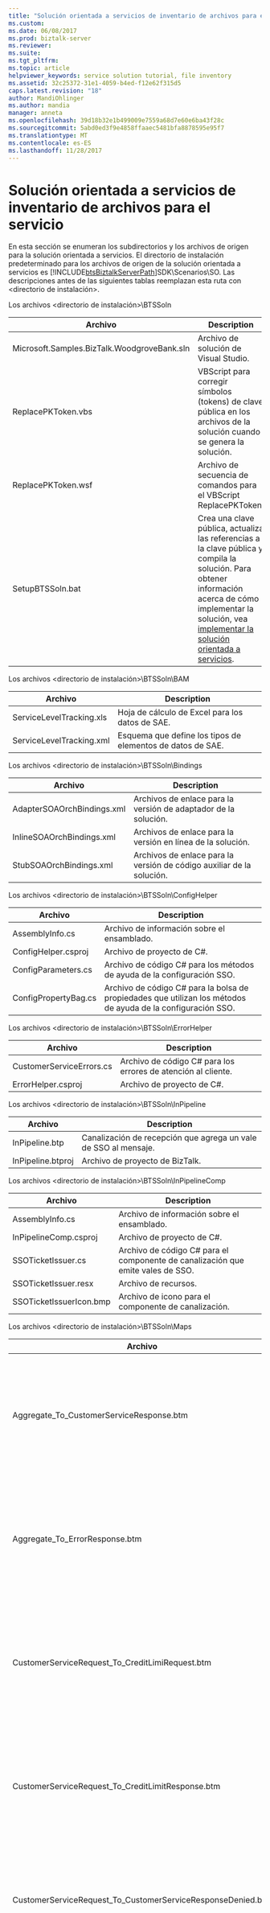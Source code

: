 ```yaml
---
title: "Solución orientada a servicios de inventario de archivos para el servicio | Documentos de Microsoft"
ms.custom: 
ms.date: 06/08/2017
ms.prod: biztalk-server
ms.reviewer: 
ms.suite: 
ms.tgt_pltfrm: 
ms.topic: article
helpviewer_keywords: service solution tutorial, file inventory
ms.assetid: 32c25372-31e1-4059-b4ed-f12e62f315d5
caps.latest.revision: "18"
author: MandiOhlinger
ms.author: mandia
manager: anneta
ms.openlocfilehash: 39d18b32e1b499009e7559a68d7e60e6ba43f28c
ms.sourcegitcommit: 5abd0ed3f9e4858ffaaec5481bfa8878595e95f7
ms.translationtype: MT
ms.contentlocale: es-ES
ms.lasthandoff: 11/28/2017
---
```

# <a name="file-inventory-for-the-service-oriented-solution"></a>Solución orientada a servicios de inventario de archivos para el servicio
En esta sección se enumeran los subdirectorios y los archivos de origen para la solución orientada a servicios. El directorio de instalación predeterminado para los archivos de origen de la solución orientada a servicios es [!INCLUDE[btsBiztalkServerPath](../includes/btsbiztalkserverpath-md.md)]SDK\Scenarios\SO. Las descripciones antes de las siguientes tablas reemplazan esta ruta con \<directorio de instalación\>.  
  
 Los archivos \<directorio de instalación\>\BTSSoln  
  
|Archivo|Description|  
|----------|-----------------|  
|Microsoft.Samples.BizTalk.WoodgroveBank.sln|Archivo de solución de Visual Studio.|  
|ReplacePKToken.vbs|VBScript para corregir símbolos (tokens) de clave pública en los archivos de la solución cuando se genera la solución.|  
|ReplacePKToken.wsf|Archivo de secuencia de comandos para el VBScript ReplacePKToken.|  
|SetupBTSSoln.bat|Crea una clave pública, actualiza las referencias a la clave pública y compila la solución. Para obtener información acerca de cómo implementar la solución, vea [implementar la solución orientada a servicios](../core/deploying-the-service-oriented-solution.md).|  
  
 Los archivos \<directorio de instalación\>\BTSSoln\BAM  
  
|Archivo|Description|  
|----------|-----------------|  
|ServiceLevelTracking.xls|Hoja de cálculo de Excel para los datos de SAE.|  
|ServiceLevelTracking.xml|Esquema que define los tipos de elementos de datos de SAE.|  
  
 Los archivos \<directorio de instalación\>\BTSSoln\Bindings  
  
|Archivo|Description|  
|----------|-----------------|  
|AdapterSOAOrchBindings.xml|Archivos de enlace para la versión de adaptador de la solución.|  
|InlineSOAOrchBindings.xml|Archivos de enlace para la versión en línea de la solución.|  
|StubSOAOrchBindings.xml|Archivos de enlace para la versión de código auxiliar de la solución.|  
  
 Los archivos \<directorio de instalación\>\BTSSoln\ConfigHelper  
  
|Archivo|Description|  
|----------|-----------------|  
|AssemblyInfo.cs|Archivo de información sobre el ensamblado.|  
|ConfigHelper.csproj|Archivo de proyecto de C#.|  
|ConfigParameters.cs|Archivo de código C# para los métodos de ayuda de la configuración SSO.|  
|ConfigPropertyBag.cs|Archivo de código C# para la bolsa de propiedades que utilizan los métodos de ayuda de la configuración SSO.|  
  
 Los archivos \<directorio de instalación\>\BTSSoln\ErrorHelper  
  
|Archivo|Description|  
|----------|-----------------|  
|CustomerServiceErrors.cs|Archivo de código C# para los errores de atención al cliente.|  
|ErrorHelper.csproj|Archivo de proyecto de C#.|  
  
 Los archivos \<directorio de instalación\>\BTSSoln\InPipeline  
  
|Archivo|Description|  
|----------|-----------------|  
|InPipeline.btp|Canalización de recepción que agrega un vale de SSO al mensaje.|  
|InPipeline.btproj|Archivo de proyecto de BizTalk.|  
  
 Los archivos \<directorio de instalación\>\BTSSoln\InPipelineComp  
  
|Archivo|Description|  
|----------|-----------------|  
|AssemblyInfo.cs|Archivo de información sobre el ensamblado.|  
|InPipelineComp.csproj|Archivo de proyecto de C#.|  
|SSOTicketIssuer.cs|Archivo de código C# para el componente de canalización que emite vales de SSO.|  
|SSOTicketIssuer.resx|Archivo de recursos.|  
|SSOTicketIssuerIcon.bmp|Archivo de icono para el componente de canalización.|  
  
 Los archivos \<directorio de instalación\>\BTSSoln\Maps  
  
|Archivo|Description|  
|----------|-----------------|  
|Aggregate_To_CustomerServiceResponse.btm|Asignación para convertir la agregación de las tres respuestas de los sistemas servidor en un solo mensaje de respuesta.|  
|Aggregate_To_ErrorResponse.btm|Asignación para convertir la agregación de las tres respuestas en una sola respuesta de error cuando se produce un error.|  
|CustomerServiceRequest_To_CreditLimiRequest.btm|Asignación para convertir una solicitud de atención al cliente en un mensaje para solicitar el límite de crédito.|  
|CustomerServiceRequest_To_CreditLimitResponse.btm|Asignación para convertir una solicitud de atención al cliente en un mensaje para responder con el límite de crédito.|  
|CustomerServiceRequest_To_CustomerServiceResponseDenied.btm|Asignación para convertir una solicitud de atención al cliente en un mensaje de solicitud denegada.|  
|CustomerServiceRequest_To_LastPaymentRequest.btm|Asignación para convertir una solicitud de atención al cliente en un mensaje para solicitar la información del último pago.|  
|CustomerServiceRequest_To_LastPaymentResponseTimeout.btm|Asignación para convertir una solicitud de atención al cliente en un mensaje de respuesta del último pago.|  
|CustomerServiceRequest_To_PendingTransactionResponse.btm|Asignación para convertir una solicitud de atención al cliente en un mensaje de respuesta de transacción pendiente.|  
|CustomerServiceRequest_To_PendingTransactionsRequest.btm|Asignación para convertir una solicitud de atención al cliente en un mensaje para solicitar la información de la transacción pendiente.|  
|Maps.btproj|Archivo de proyecto de BizTalk.|  
  
 Los archivos \<directorio de instalación\>\BTSSoln\Orchestrations\Adapter  
  
|Archivo|Description|  
|----------|-----------------|  
|CustomerService.odx|Versión del adaptador de la **CustomerService** orquestación.|  
|CustomerServiceNativeRequestResponse.odx|Versión del adaptador de orquestación que actúa como front-end a la **CustomerService** orquestación.|  
|CustomerServiceReceiveSend.odx|Versión del adaptador de orquestación que actúa como front-end a la **CustomerService** orquestación.|  
|Orchestrations.Adapter.btproj|Archivo de proyecto de BizTalk.|  
  
 Los archivos \<directorio de instalación\>\BTSSoln\Orchestrations\Adapter\Web References\PendTransWS  
  
|Archivo|Description|  
|----------|-----------------|  
|PendTransWS.disco|Archivo generado.|  
|PendTransWS.wsdl|Archivo generado.|  
|Reference.map|Archivo generado.|  
|Reference.map.cs|Archivo generado|  
|Reference.odx|Archivo generado.|  
|Reference.xsd|Archivo generado.|  
|Reference1.xsd|Archivo generado.|  
  
 Los archivos \<directorio de instalación\>\BTSSoln\Orchestrations\Adapter\Web References\StubSAPWS  
  
|Archivo|Description|  
|----------|-----------------|  
|Reference.map|Archivo generado.|  
|Reference.map.cs|Archivo generado.|  
|Reference.odx|Archivo generado.|  
|Reference.xsd|Archivo generado.|  
|StubSAPWS.disco|Archivo generado.|  
|StubSAPWS.wsdl|Archivo generado.|  
  
 Los archivos \<directorio de instalación\>\BTSSoln\Orchestrations\Inline  
  
|Archivo|Description|  
|----------|-----------------|  
|CustomerService.odx|Versión en línea de la **CustomerService** orquestación.|  
|CustomerServiceNativeRequestResponse.odx|Versión en línea de orquestación que actúa como front-end a la **CustomerService** orquestación.|  
|CustomerServiceReceiveSend.odx|Versión en línea de orquestación que actúa como front-end a la **CustomerService** orquestación.|  
|Orchestrations.Inline.btproj|Archivo de proyecto de BizTalk.|  
  
 Los archivos \<directorio de instalación\>\BTSSoln\Orchestrations\Stub  
  
|Archivo|Description|  
|----------|-----------------|  
|CustomerService.odx|Versión de código auxiliar de la **CustomerService** orquestación.|  
|CustomerServiceNativeRequestResponse.odx|Versión de código auxiliar de orquestación que actúa como front-end a la **CustomerService** orquestación.|  
|Orchestrations.Stub.btproj|Archivo de proyecto de BizTalk.|  
  
 Los archivos \<directorio de instalación\>\BTSSoln\Orchestrations\Stub\Web References\StubPendTransWS  
  
|Archivo|Description|  
|----------|-----------------|  
|Reference.map|Archivo generado.|  
|Reference.map.cs|Archivo generado.|  
|Reference.odx|Archivo generado.|  
|Reference.xsd|Archivo generado.|  
|Reference1.xsd|Archivo generado.|  
|StubPendTransWS.disco|Archivo generado.|  
|StubPendTransWS.wsdl|Archivo generado.|  
  
 Los archivos \<directorio de instalación\>\BTSSoln\Orchestrations\Stub\Web References\StubPmntTrckWS  
  
|Archivo|Description|  
|----------|-----------------|  
|Reference.map|Archivo generado.|  
|Reference.map.cs|Archivo generado.|  
|Reference.odx|Archivo generado.|  
|Reference.xsd|Archivo generado.|  
|Reference1.xsd|Archivo generado.|  
|StubPmntTrckWS.disco|Archivo generado.|  
|StubPmntTrckWS.wsdl|Archivo generado.|  
  
 Los archivos \<directorio de instalación\>\BTSSoln\Orchestrations\Stub\Web References\StubSAPWS  
  
|Archivo|Description|  
|----------|-----------------|  
|Reference.map|Archivo generado.|  
|Reference.map.cs|Archivo generado.|  
|Reference.odx|Archivo generado.|  
|Reference.xsd|Archivo generado.|  
|StubSAPWS.disco|Archivo generado.|  
|StubSAPWS.wsdl|Archivo generado.|  
  
 Los archivos \<directorio de instalación\>\BTSSoln\OrchProxy\Adapter  
  
|Archivo|Description|  
|----------|-----------------|  
|CustomerServicePort.asmx|Archivo generado.|  
|Global.asax|Archivo generado.|  
|Global.asax.resx|Archivo generado.|  
|OrchProxy.Adapter.csproj.webinfo|Archivo generado.|  
|TraceExtension.cs|Archivo generado.|  
|Web.config|Archivo generado.|  
|WsdlExtension.cs|Archivo generado.|  
  
 Los archivos \<directorio de instalación\>\BTSSoln\OrchProxy\Adapter\app_code  
  
|Archivo|Description|  
|----------|-----------------|  
|assemblyinfo.cs|Archivo generado.|  
|customerserviceport.asmx.cs|Archivo generado.|  
|datatypes.cs|Archivo generado.|  
|global.asax.cs|Archivo generado.|  
  
 Los archivos \<directorio de instalación\>\BTSSoln\OrchProxy\Inline  
  
|Archivo|Description|  
|----------|-----------------|  
|CustomerServicePort.asmx|Archivo generado.|  
|Global.asax|Archivo generado.|  
|Global.asax.resx|Archivo generado.|  
|OrchProxy.Inline.csproj.webinfo|Archivo generado.|  
|TraceExtension.cs|Archivo generado.|  
|Web.config|Archivo generado.|  
|WsdlExtension.cs|Archivo generado.|  
  
 Los archivos \<directorio de instalación\>\BTSSoln\OrchProxy\Inline\app_code  
  
|Archivo|Description|  
|----------|-----------------|  
|assemblyinfo.cs|Archivo generado.|  
|customerserviceport.asmx.cs|Archivo generado.|  
|datatypes.cs|Archivo generado.|  
|global.asax.cs|Archivo generado.|  
  
 Los archivos \<directorio de instalación\>\BTSSoln\OrchProxy\Stub  
  
|Archivo|Description|  
|----------|-----------------|  
|CustomerServicePort.asmx|Archivo generado.|  
|Global.asax|Archivo generado.|  
|Global.asax.resx|Archivo generado.|  
|OrchProxy.Stub.csproj.webinfo|Archivo generado.|  
|TraceExtension.cs|Archivo generado.|  
|Web.config|Archivo generado.|  
|WsdlExtension.cs|Archivo generado.|  
  
 Los archivos \<directorio de instalación\>\BTSSoln\OrchProxy\Stub\app_code  
  
|Archivo|Description|  
|----------|-----------------|  
|assemblyinfo.cs|Archivo generado.|  
|customerserviceport.asmx.cs|Archivo generado.|  
|datatypes.cs|Archivo generado.|  
|global.asax.cs|Archivo generado.|  
  
 Los archivos \<directorio de instalación\>\BTSSoln\PaymentTracker  
  
|Archivo|Description|  
|----------|-----------------|  
|App.ico|Archivo de icono para el simulador de seguimiento de pago.|  
|AssemblyInfo.cs|Archivo de información sobre el ensamblado.|  
|MessageProcessor.cs|Código C# para que una clase procese los mensajes de seguimiento de pago y devuelva las respuestas apropiadas.|  
|PaymentTracker.cs|Código C# para la clase que simula el sistema de seguimiento de pagos.|  
|PaymentTracker.csproj|Archivo de proyecto de C#.|  
|PaymentTrackerSimulator.cs|Código C# para el servidor para el simulador de seguimiento de pago.|  
|runit.cmd|Archivo de comandos para iniciar el simulador de seguimiento de pago.|  
  
 Los archivos \<directorio de instalación\>\BTSSoln\PaymentTrackerCall  
  
|Archivo|Description|  
|----------|-----------------|  
|AssemblyInfo.cs|Archivo de información sobre el ensamblado.|  
|Exceptions.cs|Código C# que define las excepciones para el sistema de seguimiento de pagos.|  
|PaymentTrackerCall.csproj|Archivo de proyecto de C#.|  
|PaymentTrackerCaller.cs|Código C# para llamar al sistema de seguimiento de pagos en línea desde las orquestaciones.|  
  
 Los archivos \<directorio de instalación\>\BTSSoln\PendTransCall  
  
|Archivo|Description|  
|----------|-----------------|  
|AssemblyInfo.cs|Archivo de información sobre el ensamblado.|  
|Exceptions.cs|Código C# que define las excepciones para el sistema de transacciones pendientes.|  
|PendingTransactionsCaller.cs|Código C# para llamar al sistema de transacciones pendientes en línea desde las orquestaciones.|  
|PendingTransactionsWebService.disco|Archivo generado.|  
|PendingTransactionsWebService.wsdl|Archivo generado.|  
|PendTransCall.csproj|Archivo de proyecto de C#.|  
|WebServiceReference.cs|Archivo generado.|  
  
 Los archivos \<directorio de instalación\>\BTSSoln\PmTrkPipeline  
  
|Archivo|Description|  
|----------|-----------------|  
|PaymentTrackerReceivePipeline.btp|Canalización de recepción para el sistema de seguimiento de pagos.|  
|PaymentTrackerSendPipeline.btp|Canalización de envío para el sistema de seguimiento de pagos.|  
|PmTrkPipeline.btproj|Archivo de proyecto de BizTalk.|  
  
 Los archivos \<directorio de instalación\>\BTSSoln\PmTrkPipelineComp  
  
|Archivo|Description|  
|----------|-----------------|  
|AssemblyInfo.cs|Archivo de información sobre el ensamblado.|  
|MQSeriesHeaderSetter.cs|Código C# para que un componente de canalización controle algunos de los valores de configuración del encabezado de los mensajes MQSeries de los mensajes que entran o salen del sistema de seguimiento de pagos.|  
|MQSeriesHeaderSetter.resx|Archivo de recursos.|  
|PmTrkPipelineComp.csproj|Archivo de proyecto de C#.|  
  
 Los archivos \<directorio de instalación\>\BTSSoln\SchemaClasses  
  
|Archivo|Description|  
|----------|-----------------|  
|AssemblyInfo.cs|Archivo de información sobre el ensamblado.|  
|BAPI_BANKACCT_GET_DETAIL.cs|Se generó a partir del archivo de esquema (.xsd) correspondiente.|  
|CustomerServiceRequest.cs|Se generó a partir del archivo de esquema (.xsd) correspondiente.|  
|CustomerServiceResponse.cs|Se generó a partir del archivo de esquema (.xsd) correspondiente.|  
|LastPaymentRequest.cs|Se generó a partir del archivo de esquema (.xsd) correspondiente.|  
|LastPaymentResponse.cs|Se generó a partir del archivo de esquema (.xsd) correspondiente.|  
|PendingTransactionsRequest.cs|Se generó a partir del archivo de esquema (.xsd) correspondiente.|  
|PendingTransactionsResponse.cs|Se generó a partir del archivo de esquema (.xsd) correspondiente.|  
|SchemaClasses.csproj|Archivo de proyecto de C#.|  
  
 Los archivos \<directorio de instalación\>\BTSSoln\Schemas  
  
|Archivo|Description|  
|----------|-----------------|  
|BAPI_BANKACCT_GET_DETAIL.xsd|Esquema para el mensaje SAP de solicitud y respuesta.|  
|CustomerServiceRequest.xsd|Esquema del mensaje de solicitud de atención al cliente.|  
|CustomerServiceResponse.xsd|Esquema del mensaje de respuesta de atención al cliente.|  
|genClasses.cmd|Archivo de comandos para generar archivos de clase C# de esquemas.|  
|LastPaymentRequest.xsd|Esquema para el último mensaje de solicitud de pago.|  
|LastPaymentResponse.xsd|Esquema para el último mensaje de respuesta de pago.|  
|PendingTransactionsRequest.xsd|Esquema para el mensaje de solicitud de transacción pendiente.|  
|PendingTransactionsResponse.xsd|Esquema para el mensaje de respuesta de transacción pendiente.|  
|Schemas.btproj|Archivo de proyecto de BizTalk.|  
  
 Los archivos \<directorio de instalación\>\BTSSoln\Scripts  
  
|Archivo|Description|  
|----------|-----------------|  
|ConfigStoreApp.xml|Archivo XML que define los valores de configuración SSO.|  
|CreateInitialConfigInSSO.cmd|Archivo de comandos para crear los valores iniciales de configuración SSO.|  
|DeployAllBinding.cmd|Archivo de comandos para implementar todos los ensamblados.|  
|DeployStubBinding.cmd|Archivo de comandos para implementar la versión de código auxiliar de los ensamblados.|  
|PendTransAffApp.xml|Archivo XML que define los valores para la aplicación afiliada de transacciones pendientes.|  
|PendTransUserMap.xml|Archivo XML que define asignaciones de credenciales para usuarios para la aplicación afiliada de transacciones pendientes.|  
|PmntTrckAffApp.xml|Archivo XML que define los valores para la aplicación afiliada de transacciones pendientes.|  
|PmntTrckUserMap.xml|Archivo XML que define asignaciones de credenciales para usuarios para la aplicación afiliada de seguimiento de pagos.|  
|RemoveReceivePort.vbs|VBScript general para quitar un puerto de recepción.|  
|RemoveSendPort.vbs|VBScript general para quitar un puerto de envío.|  
|SetConfigValuesInSSO.cmd|Archivo de comandos para establecer los valores de configuración en SSO.|  
|StartAll.vbs|Archivo de comandos que da de alta e inicia todas las orquestaciones.|  
|StartStub.vbs|Archivo de comandos que da de alta e inicia las versiones de código auxiliar de orquestaciones.|  
|UndeployAll.cmd|Archivo de comandos para anular la implementación de todos los ensamblados.|  
|UndeployStub.cmd|Archivo de comandos para anular la implementación de las versiones de código auxiliar de los ensamblados.|  
|UnEnlistAll.vbs|Archivo de comandos que da de baja todas las orquestaciones.|  
|UnEnlistStub.vbs|Archivo de comandos para dar de baja las versiones de código auxiliar de las orquestaciones.|  
  
 Los archivos \<directorio de instalación\>\BTSSoln\ServiceLevelTracking  
  
|Archivo|Description|  
|----------|-----------------|  
|AssemblyInfo.cs|Archivo de información sobre el ensamblado.|  
|ServiceLevelTracking.cs|Funciones auxiliares de C# para el seguimiento de nivel de servicio de SAE.|  
|ServiceLevelTracking.csproj|Archivo de proyecto de C#.|  
  
 Los archivos \<directorio de instalación\>\BTSSoln\SimpleClient  
  
|Archivo|Description|  
|----------|-----------------|  
|AdapterCustomerServicePort.disco|Archivo generado.|  
|AdapterCustomerServicePort.wsdl|Archivo generado.|  
|App.ico|Archivo de icono para aplicación de cliente sencillo.|  
|AssemblyInfo.cs|Archivo de información sobre el ensamblado.|  
|InlineCustomerServicePort.disco|Archivo generado.|  
|InlineCustomerServicePort.wsdl|Archivo generado.|  
|SimpleClient.cs|Aplicación sencilla de Windows Forms para realizar solicitudes.|  
|SimpleClient.csproj|Archivo de proyecto de C#.|  
|SimpleClient.resx|Archivo de recursos.|  
|WebServiceReferences.cs|Archivo generado.|  
  
 Los archivos \<directorio de instalación\>\BTSSoln\StubWebServices\PaymentTrack  
  
|Archivo|Description|  
|----------|-----------------|  
|Global.asax|Archivo generado.|  
|Global.asax.resx|Archivo generado.|  
|StubPmntTrck.csproj.webinfo|Archivo generado.|  
|StubPmntTrckWS.asmx|Archivo generado.|  
|StubPmntTrckWS.asmx.resx|Archivo generado.|  
|Web.config|Archivo generado.|  
  
 Los archivos \<directorio de instalación\>\BTSSoln\StubWebServices\PaymentTrack\app_code  
  
|Archivo|Description|  
|----------|-----------------|  
|assemblyinfo.cs|Archivo de información sobre el ensamblado.|  
|global.asax.cs|Archivo generado.|  
|StubPmntTrckWS.asmx.cs|Archivo generado.|  
  
 Los archivos \<directorio de instalación\>\BTSSoln\StubWebServices\PendingTrans  
  
|Archivo|Description|  
|----------|-----------------|  
|Global.asax|Archivo generado.|  
|Global.asax.resx|Archivo generado.|  
|StubPendTransWS.asmx|Archivo generado.|  
|StubPendTransWS.asmx.resx|Archivo generado.|  
|StubPendTransWS.csproj.webinfo|Archivo generado.|  
|Web.config|Archivo generado.|  
  
 Los archivos \<directorio de instalación\>\BTSSoln\StubWebServices\PendingTrans\app_code  
  
|Archivo|Description|  
|----------|-----------------|  
|assemblyinfo.cs|Archivo generado.|  
|global.asax.cs|Archivo generado.|  
|StubPendTransWS.asmx.cs|Archivo generado.|  
  
 Los archivos \<directorio de instalación\>\BTSSoln\StubWebServices\SAP  
  
|Archivo|Description|  
|----------|-----------------|  
|Global.asax|Archivo generado.|  
|Global.asax.resx|Archivo generado.|  
|StubSAP.csproj.webinfo|Archivo generado.|  
|StubSAPWS.asmx|Archivo generado.|  
|StubSAPWS.asmx.resx|Archivo generado.|  
|Web.config|Archivo generado.|  
  
 Los archivos \<directorio de instalación\>\BTSSoln\StubWebServices\SAP\app_code  
  
|Archivo|Description|  
|----------|-----------------|  
|assemblyinfo.cs|Archivo de información sobre el ensamblado.|  
|global.asax.cs|Archivo generado.|  
|stubsapws.asmx.cs|Archivo generado.|  
  
 Los archivos \<directorio de instalación\>\BTSSoln\StubWebServices\StubSAPCall  
  
|Archivo|Description|  
|----------|-----------------|  
|AssemblyInfo.cs|Archivo de información sobre el ensamblado.|  
|Exceptions.cs|Código C# que define la excepción de tiempo de espera de la llamada a SAP del código auxiliar.|  
|StubSAPCall.csproj|Archivo de proyecto de C#.|  
|StubSAPCallHelper.cs|Código C# para que un ensamblado auxiliar llame al servicio Web SAP de código auxiliar.|  
|StubSAPWSProxy.cs|Código C# para que un ensamblado auxiliar llame al servicio Web SAP de código auxiliar.|  
  
 Los archivos \<directorio de instalación\>\BTSSoln\Utilities  
  
|Archivo|Description|  
|----------|-----------------|  
|AssemblyInfo.cs|Archivo de información sobre el ensamblado.|  
|CustomerServiceHelper.cs|Código C# para métodos y clases auxiliares.|  
|ReceivePipelineHelper.cs|Código C# para que un ensamblado auxiliar llame a las canalizaciones desde las orquestaciones.|  
|Utilities.csproj|Archivo de proyecto de C#.|  
  
 Los archivos \<directorio de instalación\>\MFAccess  
  
|Archivo|Description|  
|----------|-----------------|  
|Microsoft.Samples.BizTalk.WoodgroveBank.MainframeAccess.sln|Archivo de solución de Visual Studio.|  
|SetupMFAccess.bat|Archivo por lotes que genera los componentes de acceso de los grandes sistemas (mainframes) a la solución.|  
  
 Los archivos \<directorio de instalación\>\MFAccess\HISTIComponent  
  
|Archivo|Description|  
|----------|-----------------|  
|bizcbl.txt|Programa COBOL ideado para ejecución en el gran sistema.|  
|HISTIComponent.tiproj|Archivo de proyecto de Transaction Integrator.|  
|MainFrameProgramVTCS2Description.txt|Archivo de exportación de Transaction Integrator.|  
|SOHISTIUsingCOM.TLB|Biblioteca de tipos.|  
  
 Los archivos \<directorio de instalación\>\MFAccess\HISTISimpleTester  
  
|Archivo|Description|  
|----------|-----------------|  
|App.ico|Archivo de icono|  
|AssemblyInfo.cs|Archivo de información sobre el ensamblado.|  
|Form1.cs|Programa de formularios Windows Forms para probar la conexión al sistema grande.|  
|Form1.resx|Archivo de recursos|  
|HISTISimpleTester.csproj|Archivo de proyecto de C#.|  
|Interop.SOHISTIUsingCOM.dll.reg|Archivo de registro DLL.|  
  
 Los archivos \<directorio de instalación\>\MFAccess\PendingTransactions  
  
|Archivo|Description|  
|----------|-----------------|  
|AssemblyInfo.cs|Archivo de información sobre el ensamblado.|  
|Global.asax|Archivo generado.|  
|Global.asax.cs|Archivo generado.|  
|Global.asax.resx|Archivo generado.|  
|PendingTransactions.csproj|Archivo de proyecto de C#.|  
|PendingTransactions.csproj.webinfo|Archivo generado.|  
|PendTransWS.asmx|Archivo generado.|  
|PendTransWS.asmx.cs|Archivo generado.|  
|PendTransWS.asmx.resx|Archivo generado.|  
|Web.config|Archivo generado.|  
  
 Los archivos \<directorio de instalación\>\MFAccess\SchemaClasses  
  
|Archivo|Description|  
|----------|-----------------|  
|AssemblyInfo.cs|Archivo de información sobre el ensamblado.|  
|BAPI_BANKACCT_GET_DETAIL.cs|Clase C# generada a partir del archivo de esquema (.xsd) correspondiente.|  
|CustomerServiceRequest.cs|Clase C# generada a partir del archivo de esquema (.xsd) correspondiente.|  
|CustomerServiceResponse.cs|Clase C# generada a partir del archivo de esquema (.xsd) correspondiente.|  
|LastPaymentRequest.cs|Clase C# generada a partir del archivo de esquema (.xsd) correspondiente.|  
|LastPaymentResponse.cs|Clase C# generada a partir del archivo de esquema (.xsd) correspondiente.|  
|PendingTransactionsRequest.cs|Clase C# generada a partir del archivo de esquema (.xsd) correspondiente.|  
|PendingTransactionsResponse.cs|Clase C# generada a partir del archivo de esquema (.xsd) correspondiente.|  
|SchemaClasses.csproj|Archivo de proyecto de C#.|  
  
## <a name="see-also"></a>Vea también  
 [Solución orientada a servicios de componentes del servicio](../core/components-of-the-service-oriented-solution.md)   
 [Referencia de la solución orientada a servicios](../core/service-oriented-solution-reference.md)